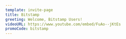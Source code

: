 ```yaml
---
template: invite-page
title: Bitstamp
greeting: Welcome, Bitstamp Users!
videoURL: https://www.youtube.com/embed/FuAo--jKtEs
promoCode: bitstamp
---
```


